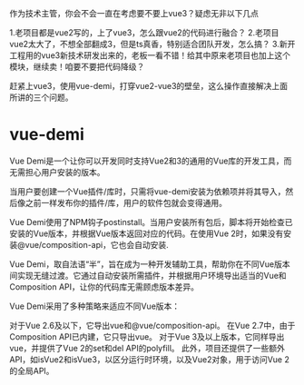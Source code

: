 


作为技术主管，你会不会一直在考虑要不要上vue3？疑虑无非以下几点

1.老项目都是vue2写的，上了vue3，怎么跟vue2的代码进行融合？
2.老项目vue2太大了，不想全部翻成3，但是ts真香，特别适合团队开发，怎么搞？
3.新开工程用的vue3新技术研发出来的，老板一看不错！给其中原来老项目也加上这个模块，继续卖！咱要不要把代码降级？

赶紧上vue3，使用vue-demi，打穿vue2-vue3的壁垒，这么操作直接解决上面所讲的三个问题。


# vue-demi

Vue Demi是一个让你可以开发同时支持Vue2和3的通用的Vue库的开发工具，而无需担心用户安装的版本。

当用户要创建一个Vue插件/库时，只需将vue-demi安装为依赖项并将其导入，然后像之前一样发布你的插件/库，用户的软件包就会变得通用。

Vue Demi使用了NPM钩子postinstall。当用户安装所有包后，脚本将开始检查已安装的Vue版本，并根据Vue版本返回对应的代码。在使用Vue 2时，如果没有安装@vue/composition-api，它也会自动安装.

Vue Demi，取自法语“半”，旨在成为一种开发辅助工具，帮助你在不同Vue版本间实现无缝过渡。它通过自动安装所需插件，并根据用户环境导出适当的Vue和Composition API，让你的代码库无需顾虑版本差异。

Vue Demi采用了多种策略来适应不同Vue版本：

对于Vue 2.6及以下，它导出vue和@vue/composition-api。
在Vue 2.7中，由于Composition API已内建，它只导出vue。
对于Vue 3及以上版本，它同样导出vue，并提供了Vue 2的set和del API的polyfill。
此外，项目还提供了一些额外API，如isVue2和isVue3，以区分运行时环境，以及Vue2对象，用于访问Vue 2的全局API。
